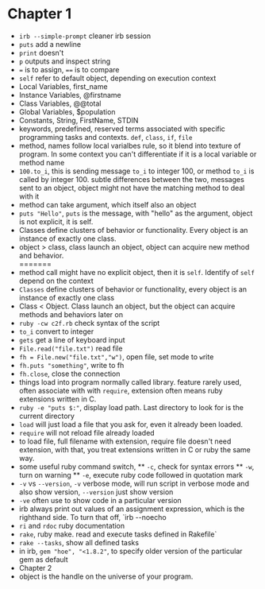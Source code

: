 # Chapter 1
* `irb --simple-prompt` cleaner irb session
* `puts` add a newline
* `print` doesn't
* `p` outputs and inspect string
* `=` is to assign, `==` is to compare
* `self` refer to default object, depending on execution context
* Local Variables, first_name
* Instance Variables, @firstname
* Class Variables, @@total
* Global Variables, $population 
* Constants, String, FirstName, STDIN
* keywords, predefined, reserved terms associated with specific programming tasks and contexts. `def`, `class`, `if`, `file`
* method, names follow local varialbes rule, so it blend into texture of program. In some context you can't differentiate if it is a local variable or method name
* `100.to_i`, this is sending message `to_i` to integer 100, or method `to_i` is called by integer 100. subtle differences between the two, messages sent to an object, object might not have the matching method to deal with it
* method can take argument, which itself also an object
* `puts "Hello"`, `puts` is the message, with "hello" as the argument, object is not explicit, it is self.
* Classes define clusters of behavior or functionality. Every object is an instance of exactly one class. 
* object > class, class launch an object, object can acquire new method and behavior.  
=======
* method call might have no explicit object, then it is `self`. Identify of `self` depend on the context
* `Classes` define clusters of behavior or functionality, every object is an instance of exactly one class
* Class < Object. Class launch an object, but the object can acquire methods and behaviors later on
* `ruby -cw c2f.rb` check syntax of the script
* `to_i` convert to integer
* `gets` get a line of keyboard input
* `File.read("file.txt")` read file
* `fh = File.new("file.txt","w")`, open file, set mode to `w`rite
* `fh.puts "something"`, write to fh
* `fh.close`, close the connection
* things load into program normally called library. feature rarely used, often associate with with `require`, extension often means ruby extensions written in C.
* `ruby -e "puts $:"`, display load path. Last directory to look for is the current directory
* `load` will just load a file that you ask for, even it already been loaded. 
* `require` will not reload file already loaded
* to load file, full filename with extension, require file doesn't need extension, with that, you treat extensions written in C or ruby the same way.
* some useful ruby command switch,
** `-c`, check for syntax errors
** `-w`, turn on warning
** `-e`, execute ruby code followed in quotation mark
* `-v` vs `--version`, `-v` verbose mode, will run script in verbose mode and also show version, `--version` just show version
* `-ve` often use to show code in a particular version
* irb always print out values of an assignment expression, which is the righthand side. To turn that off, `irb --noecho
* `ri` and `rdoc` ruby documentation
* `rake`, ruby make. read and execute tasks defined in Rakefile`
* `rake --tasks`, show all defined tasks
* in irb, `gem "hoe", "<1.8.2"`, to specify older version of the particular gem as default
* Chapter 2
* object is the handle on the universe of your program. 

